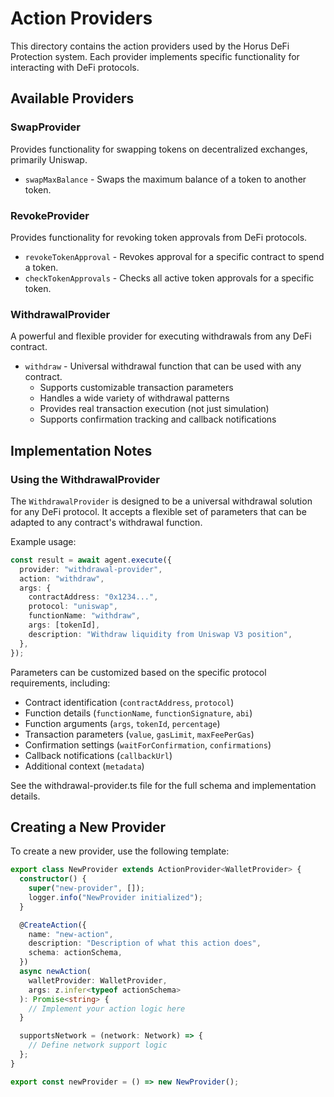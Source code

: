 # Action Providers

This directory contains the action providers used by the Horus DeFi Protection system. Each provider implements specific functionality for interacting with DeFi protocols.

## Available Providers

### SwapProvider

Provides functionality for swapping tokens on decentralized exchanges, primarily Uniswap.

- `swapMaxBalance` - Swaps the maximum balance of a token to another token.

### RevokeProvider

Provides functionality for revoking token approvals from DeFi protocols.

- `revokeTokenApproval` - Revokes approval for a specific contract to spend a token.
- `checkTokenApprovals` - Checks all active token approvals for a specific token.

### WithdrawalProvider

A powerful and flexible provider for executing withdrawals from any DeFi contract.

- `withdraw` - Universal withdrawal function that can be used with any contract.
  - Supports customizable transaction parameters
  - Handles a wide variety of withdrawal patterns
  - Provides real transaction execution (not just simulation)
  - Supports confirmation tracking and callback notifications

## Implementation Notes

### Using the WithdrawalProvider

The `WithdrawalProvider` is designed to be a universal withdrawal solution for any DeFi protocol. It accepts a flexible set of parameters that can be adapted to any contract's withdrawal function.

Example usage:

```typescript
const result = await agent.execute({
  provider: "withdrawal-provider",
  action: "withdraw",
  args: {
    contractAddress: "0x1234...",
    protocol: "uniswap",
    functionName: "withdraw",
    args: [tokenId],
    description: "Withdraw liquidity from Uniswap V3 position",
  },
});
```

Parameters can be customized based on the specific protocol requirements, including:

- Contract identification (`contractAddress`, `protocol`)
- Function details (`functionName`, `functionSignature`, `abi`)
- Function arguments (`args`, `tokenId`, `percentage`)
- Transaction parameters (`value`, `gasLimit`, `maxFeePerGas`)
- Confirmation settings (`waitForConfirmation`, `confirmations`)
- Callback notifications (`callbackUrl`)
- Additional context (`metadata`)

See the withdrawal-provider.ts file for the full schema and implementation details.

## Creating a New Provider

To create a new provider, use the following template:

```typescript
export class NewProvider extends ActionProvider<WalletProvider> {
  constructor() {
    super("new-provider", []);
    logger.info("NewProvider initialized");
  }

  @CreateAction({
    name: "new-action",
    description: "Description of what this action does",
    schema: actionSchema,
  })
  async newAction(
    walletProvider: WalletProvider,
    args: z.infer<typeof actionSchema>
  ): Promise<string> {
    // Implement your action logic here
  }

  supportsNetwork = (network: Network) => {
    // Define network support logic
  };
}

export const newProvider = () => new NewProvider();
```
